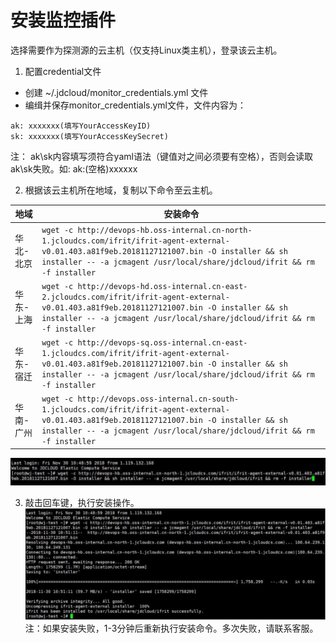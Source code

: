 # 安装监控插件
选择需要作为探测源的云主机（仅支持Linux类主机），登录该云主机。  
1. 配置credential文件  
  - 创建 ~/.jdcloud/monitor_credentials.yml 文件  
  - 编缉并保存monitor_credentials.yml文件，文件内容为：  
   ```
   ak: xxxxxxx(填写YourAccessKeyID)   
   sk: xxxxxxx(填写YourAccessKeySecret) 
   ```
   注： ak\sk内容填写须符合yaml语法（键值对之间必须要有空格），否则会读取ak\sk失败。如: ak:(空格)xxxxxx

2. 根据该云主机所在地域，复制以下命令至云主机。  

地域 | 安装命令
------------|---------------------
华北-北京          | `wget -c http://devops-hb.oss-internal.cn-north-1.jcloudcs.com/ifrit/ifrit-agent-external-v0.01.403.a81f9eb.20181127121007.bin -O installer && sh installer -- -a jcmagent /usr/local/share/jdcloud/ifrit && rm -f installer`  
华东-上海          | `wget -c http://devops-hd.oss-internal.cn-east-2.jcloudcs.com/ifrit/ifrit-agent-external-v0.01.403.a81f9eb.20181127121007.bin -O installer && sh installer -- -a jcmagent /usr/local/share/jdcloud/ifrit && rm -f installer`  
华东-宿迁         | `wget -c http://devops-sq.oss-internal.cn-east-1.jcloudcs.com/ifrit/ifrit-agent-external-v0.01.403.a81f9eb.20181127121007.bin -O installer && sh installer -- -a jcmagent /usr/local/share/jdcloud/ifrit && rm -f installer` 
华南-广州               | `wget -c http://devops.oss-internal.cn-south-1.jcloudcs.com/ifrit/ifrit-agent-external-v0.01.403.a81f9eb.20181127121007.bin -O installer && sh installer -- -a jcmagent /usr/local/share/jdcloud/ifrit && rm -f installer`  

![安装Agent](../../../../../image/Cloud-Detection/install-1.png)  

3. 敲击回车键，执行安装操作。  
![安装Agent](../../../../../image/Cloud-Detection/install-2.png)  
注：如果安装失败，1-3分钟后重新执行安装命令。多次失败，请联系客服。
